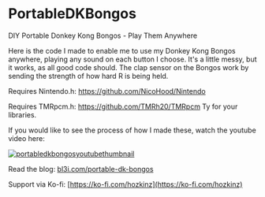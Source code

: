 # PortableDKBongos
DIY Portable Donkey Kong Bongos - Play Them Anywhere

Here is the code I made to enable me to use my Donkey Kong Bongos anywhere, playing any sound on each button I choose.
It's a little messy, but it works, as all good code should. The clap sensor on the Bongos work by sending the strength of how hard R is being held.

Requires Nintendo.h: https://github.com/NicoHood/Nintendo

Requires TMRpcm.h: https://github.com/TMRh20/TMRpcm
Ty for your libraries.

If you would like to see the process of how I made these, watch the youtube video here:

[![portabledkbongosyoutubethumbnail](https://img.youtube.com/vi/0D6J7enspVc/0.jpg)](https://www.youtube.com/watch?v=0D6J7enspVc)

Read the blog: [bl3i.com/portable-dk-bongos](https://bl3i.com/portable-dk-bongos)

Support via Ko-fi:  [https://ko-fi.com/hozkinz](https://ko-fi.com/hozkinz)
